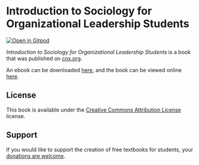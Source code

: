 # Introduction to Sociology for Organizational Leadership Students

[![Open in Gitpod](https://gitpod.io/button/open-in-gitpod.svg)](https://gitpod.io/from-referrer/)

_Introduction to Sociology for Organizational Leadership Students_ is a book that was published on [cnx.org](https://cnx.org/).

An ebook can be downloaded [here](https://github.com/cnx-user-books/cnxbook-introduction-to-sociology-for-organizational-leadership-students/releases/latest), and the book can be viewed online [here](https://github.com/cnx-user-books/cnxbook-introduction-to-sociology-for-organizational-leadership-students/releases/latest).

## License
This book is available under the [Creative Commons Attribution License](./LICENSE) license.

## Support
If you would like to support the creation of free textbooks for students, your [donations are welcome](https://riceconnect.rice.edu/donation/support-openstax-banner).
